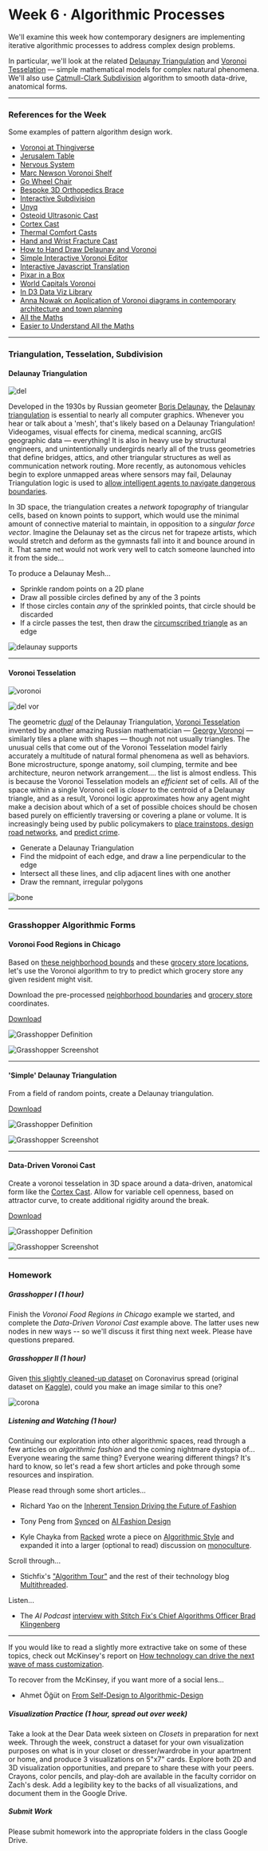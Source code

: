 # Week 6 · Algorithmic Processes

We'll examine this week how contemporary designers are implementing iterative algorithmic processes to address complex design problems.

In particular, we'll look at the related [Delaunay Triangulation](https://en.wikipedia.org/wiki/Delaunay_triangulation) and [Voronoi Tesselation](https://en.wikipedia.org/wiki/Voronoi_diagram) — simple mathematical models for complex natural phenomena. We'll also use [Catmull-Clark Subdivision](https://en.wikipedia.org/wiki/Catmull–Clark_subdivision_surface) algorithm to smooth data-drive, anatomical forms.

-----

### References for the Week

Some examples of pattern algorithm design work.

- [Voronoi at Thingiverse](https://www.thingiverse.com/search?q=voronoi)
- [Jerusalem Table](https://www.core77.com/projects/39363/Jerusalem-Tables)
- [Nervous System](https://n-e-r-v-o-u-s.com/projects/)
- [Marc Newson Voronoi Shelf](http://marc-newson.com/voronoi-shelf/)
- [Go Wheel Chair](http://layerdesign.com/projects/go/)
- [Bespoke 3D Orthopedics Brace](https://www.youtube.com/watch?v=OGRkNexY3N8)
- [Interactive Subdivision](https://www.khanacademy.org/partner-content/pixar/modeling-character/modeling-subdivision/p/interactive-subdivision-in-3d)
- [Unyq](http://unyq.com/en-us/us/)
- [Osteoid Ultrasonic Cast](https://competition.adesignaward.com/design.php?ID=34151)
- [Cortex Cast](http://www.evilldesign.com/cortex)
- [Thermal Comfort Casts](https://3dprint.com/192877/3d-printed-cast-thermal-comfort/)
- [Hand and Wrist Fracture Cast](http://www.machiningnews.com/2017/06/real-world-test-of-3d-printed-cast-for-hand-fracture/)
- [How to Hand Draw Delaunay and Voronoi](http://765.blogspot.com/2009/09/how-to-draw-voronoi-diagram.html)
- [Simple Interactive Voronoi Editor](http://www.sygreer.com/projects/voronoi/)
- [Interactive Javascript Translation](http://paperjs.org/examples/voronoi/)
- [Pixar in a Box](https://www.khanacademy.org/partner-content/pixar)
- [World Capitals Voronoi](https://www.jasondavies.com/maps/voronoi/capitals/)
- [In D3 Data Viz Library](https://github.com/d3/d3-delaunay)
- [Anna Nowak on Application of Voronoi diagrams in contemporary architecture and town planning](https://yadda.icm.edu.pl/baztech/element/bwmeta1.element.baztech-5259df1a-e1f7-442f-a68c-10c0c2b35c96/c/chmot62_06.pdf)
- [All the Maths](http://cgl.uni-jena.de/pub/Workshops/WebHome/cgl12new.pdf)
- [Easier to Understand All the Maths](https://meemoo.org/blog/2014-07-14-noflo-geometry)


-----


### Triangulation, Tesselation, Subdivision

#### Delaunay Triangulation

![del](https://i.pinimg.com/originals/76/c1/a2/76c1a2a0222ff50861797b6152db8aa2.jpg)

Developed in the 1930s by Russian geometer [Boris Delaunay](https://en.wikipedia.org/wiki/Boris_Delaunay), the [Delaunay triangulation](https://en.wikipedia.org/wiki/Delaunay_triangulation) is essential to nearly all computer graphics. Whenever you hear or talk about a 'mesh', that's likely based on a Delaunay Triangulation! Videogames, visual effects for cinema, medical scanning, arcGIS geographic data — everything! It is also in heavy use by structural engineers, and unintentionally undergirds nearly all of the truss geometries that define bridges, attics, and other triangular structures as well as communication network routing. More recently, as autonomous vehicles begin to explore unmapped areas where sensors may fail, Delaunay Triangulation logic is used to [allow intelligent agents to navigate dangerous boundaries](https://en.wikipedia.org/wiki/Constrained_Delaunay_triangulation). 

In 3D space, the triangulation creates a *network topography* of triangular cells, based on known points to support, which would use the minimal amount of connective material to maintain, in opposition to a *singular force vector*. Imagine the Delaunay set as the circus net for trapeze artists, which would stretch and deform as the gymnasts fall into it and bounce around in it. That same net would not work very well to catch someone launched into it from the side...

To produce a Delaunay Mesh...

- Sprinkle random points on a 2D plane
- Draw all possible circles defined by any of the 3 points
- If those circles contain *any* of the sprinkled points, that circle should be discarded
- If a circle passes the test, then draw the [circumscribed triangle](https://en.wikipedia.org/wiki/Circumscribed_circle) as an edge

![delaunay supports](delSample.jpg)

-----

#### Voronoi Tesselation

![voronoi](http://datagenetics.com/blog/may12017/anim2.gif)

![del vor](http://meemoo.org/images/delaunay_voronoi_dual.gif)

The geometric [*dual*](https://en.wikipedia.org/wiki/Dual_polyhedron) of the Delaunay Triangulation, [Voronoi Tesselation](https://en.wikipedia.org/wiki/Voronoi_diagram) invented by another amazing Russian mathematician — [Georgy Voronoi](https://en.wikipedia.org/wiki/Georgy_Voronoy) — similarly tiles a plane with shapes — though not not usually triangles. The unusual cells that come out of the Voronoi Tesselation model fairly accurately a multitude of natural formal phenomena as well as behaviors. Bone microstructure, sponge anatomy, soil clumping, termite and bee architecture, neuron network arrangement.... the list is almost endless. This is because the Voronoi Tesselation models an *efficient* set of cells. All of the space within a single Voronoi cell is *closer* to the centroid of a Delaunay triangle, and as a result, Voronoi logic approximates how any agent might make a decision about which of a set of possible choices should be chosen based purely on efficiently traversing or covering a plane or volume. It is increasingly being used by public policymakers to [place trainstops, design road networks](http://datagenetics.com/blog/may12017/index.html), and [predict crime](https://www.tandfonline.com/doi/abs/10.1080/00330124.2017.1288578?scroll=top&needAccess=true&journalCode=rtpg20).

- Generate a Delaunay Triangulation
- Find the midpoint of each edge, and draw a line perpendicular to the edge
- Intersect all these lines, and clip adjacent lines with one another
- Draw the remnant, irregular polygons

![bone](https://afinemesh.files.wordpress.com/2014/04/printed-voronoi.jpg)


-----


### Grasshopper Algorithmic Forms

#### Voronoi Food Regions in Chicago

Based on [these neighborhood bounds](https://data.cityofchicago.org/Facilities-Geographic-Boundaries/Boundaries-Neighborhoods/bbvz-uum9) and these [grocery store locations](https://data.cityofchicago.org/Community-Economic-Development/Grocery-Stores-2013/53t8-wyrc), let's use the Voronoi algorithm to try to predict which grocery store any given resident might visit.

Download the pre-processed [neighborhood boundaries](neighborhoodDiscontinuities.txt) and [grocery store](groceryStores.csv) coordinates.

[Download](grocery-definition.gh)

![Grasshopper Definition](grocery-grasshopper.png)

![Grasshopper Screenshot](grocery-screenshot.png)

-----

#### 'Simple' Delaunay Triangulation

From a field of random points, create a Delaunay triangulation.

[Download](delaunay-definition.gh)

![Grasshopper Definition](delaunay-grasshopper.png)

![Grasshopper Screenshot](delaunay-screenshot.png)

-----

#### Data-Driven Voronoi Cast

Create a voronoi tesselation in 3D space around a data-driven, anatomical form like the [Cortex Cast](https://www.evilldesign.com/cortex). Allow for variable cell openness, based on attractor curve, to create additional rigidity around the break.

[Download](voronoi-cast-definition-updated.gh)

![Grasshopper Definition](voronoi-cast-grasshopper-updated.png)

![Grasshopper Screenshot](voronoi-cast-screenshot.png)


-----


### Homework

##### Grasshopper I (1 hour)

Finish the *Voronoi Food Regions in Chicago* example we started, and complete the *Data-Driven Voronoi Cast* example above. The latter uses new nodes in new ways -- so we'll discuss it first thing next week. Please have questions prepared.

##### Grasshopper II (1 hour)

Given [this slightly cleaned-up dataset](corona.csv) on Coronavirus spread (original dataset on [Kaggle](https://www.kaggle.com/sudalairajkumar/novel-corona-virus-2019-dataset)), could you make an image similar to this one?

![corona](corona.png)

##### Listening and Watching (1 hour)

Continuing our exploration into other algorithmic spaces, read through a few articles on *algorithmic fashion* and the coming nightmare dystopia of... Everyone wearing the same thing? Everyone wearing different things? It's hard to know, so let's read a few short articles and poke through some resources and inspiration. 

Please read through some short articles...

- Richard Yao on the [Inherent Tension Driving the Future of Fashion](https://medium.com/ipg-media-lab/the-inherent-tension-driving-the-future-of-fashion-b9481d8daee3)

- Tony Peng from [Synced](https://syncedreview.com) on [AI Fashion Design](https://syncedreview.com/2019/04/04/is-the-fashion-world-ready-for-ai-designed-dresses/)

- Kyle Chayka from [Racked](https://www.vox.com/racked-on-vox) wrote a piece on [Algorithmic Style](https://www.vox.com/2018/4/17/17219166/fashion-style-algorithm-amazon-echo-look) and expanded it into a larger (optional to read) discussion on [monoculture](https://www.vox.com/the-goods/2019/12/17/21024439/monoculture-algorithm-netflix-spotify). 

Scroll through...

- Stichfix's ["Algorithm Tour"](https://algorithms-tour.stitchfix.com) and the rest of their technology blog [Multithreaded](https://multithreaded.stitchfix.com).

Listen...

- The *AI Podcast* [interview with Stitch Fix's Chief Algorithms Officer Brad Klingenberg](https://www.stitcher.com/podcast/ai-podcast/the-ai-podcast/e/62476881)

-----

If you would like to read a slightly more extractive take on some of these topics, check out McKinsey's report on [How technology can drive the next wave of mass customization](https://www.mckinsey.com/~/media/mckinsey/dotcom/client_service/bto/pdf/mobt32_02-09_masscustom_r4.ashx).

To recover from the McKinsey, if you want more of a social lens...

- Ahmet Öğüt on [From Self-Design to Algorithmic-Design](https://www.e-flux.com/journal/98/256669/from-self-design-to-algorithmic-design/)

##### Visualization Practice (1 hour, spread out over week)

Take a look at the Dear Data week sixteen on *Closets* in preparation for next week. Through the week, construct a dataset for your own visualization purposes on what is in your closet or dresser/wardrobe in your apartment or home, and produce 3 visualizations on 5"x7" cards. Explore both 2D and 3D visualization opportunities, and prepare to share these with your peers. Crayons, color pencils, and play-doh are available in the faculty corridor on Zach's desk. Add a legibility key to the backs of all visualizations, and document them in the Google Drive.

##### Submit Work

Please submit homework into the appropriate folders in the class Google Drive.
